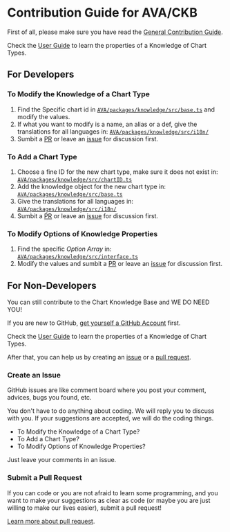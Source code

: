 # Contribution Guide for AVA/CKB

First of all, please make sure you have read the [General Contribution Guide](../../CONTRIBUTING.md).

Check the [User Guide](./USERGUIDE.md) to learn the properties of a Knowledge of Chart Types.

## For Developers

### To Modify the Knowledge of a Chart Type

1. Find the Specific chart id in [`AVA/packages/knowledge/src/base.ts`](./src/base.ts) and modify the values.
2. If what you want to modify is a name, an alias or a def, give the translations for all languages in: [`AVA/packages/knowledge/src/i18n/`](./src/i18n/)
3. Sumbit a [PR](https://github.com/antvis/AVA/pulls) or leave an [issue](https://github.com/antvis/AVA/issues) for discussion first.

### To Add a Chart Type

1. Choose a fine ID for the new chart type, make sure it does not exist in: [`AVA/packages/knowledge/src/chartID.ts`](./src/chartID.ts)
2. Add the knowledge object for the new chart type in: [`AVA/packages/knowledge/src/base.ts`](./src/base.ts)
3. Give the translations for all languages in: [`AVA/packages/knowledge/src/i18n/`](./src/i18n/)
4. Sumbit a [PR](https://github.com/antvis/AVA/pulls) or leave an [issue](https://github.com/antvis/AVA/issues) for discussion first.

### To Modify Options of Knowledge Properties

1. Find the specific *Option Array* in: [`AVA/packages/knowledge/src/interface.ts`](./src/interface.ts)
2. Modify the values and sumbit a [PR](https://github.com/antvis/AVA/pulls) or leave an [issue](https://github.com/antvis/AVA/issues) for discussion first.

## For Non-Developers

You can still contribute to the Chart Knowledge Base and WE DO NEED YOU!

If you are new to GitHub, [get yourself a GitHub Account](https://github.com/join) first.

Check the [User Guide](./USERGUIDE.md) to learn the properties of a Knowledge of Chart Types.

After that, you can help us by creating an [issue](https://github.com/antvis/AVA/issues) or a [pull request](https://github.com/antvis/AVA/pulls).

### Create an Issue

GitHub issues are like comment board where you post your comment, advices, bugs you found, etc.

You don't have to do anything about coding. We will reply you to discuss with you. If your suggestions are accepted, we will do the coding things.

* To Modify the Knowledge of a Chart Type?
* To Add a Chart Type?
* To Modify Options of Knowledge Properties?

Just leave your comments in an issue.

### Submit a Pull Request

If you can code or you are not afraid to learn some programming, and you want to make your suggestions as clear as code (or maybe you are just willing to make our lives easier), submit a pull request!

[Learn more about pull request](https://help.github.com/en/github/collaborating-with-issues-and-pull-requests/about-pull-requests).
